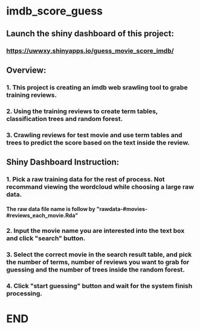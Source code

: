 # imdb_score_guess
## Launch the shiny dashboard of this project:
### https://uwwxy.shinyapps.io/guess_movie_score_imdb/
## Overview:
### 1. This project is creating an imdb web srawling tool to grabe training reviews. 
### 2. Using the training reviews to create term tables, classification trees and random forest.
### 3. Crawling reviews for test movie and use term tables and trees to predict the score based on the text inside the review.

## Shiny Dashboard Instruction:
### 1. Pick a raw training data for the rest of process. Not recommand viewing the wordcloud while choosing a large raw data.
####     The raw data file name is follow by "rawdata-#movies-#reviews_each_movie.Rda"
### 2. Input the movie name you are interested into the text box and click "search" button.
### 3. Select the correct movie in the search result table, and pick the number of terms, number of reviews you want to grab for guessing and the number of trees inside the random forest.
### 4. Click "start guessing" button and wait for the system finish processing.
# END
 
